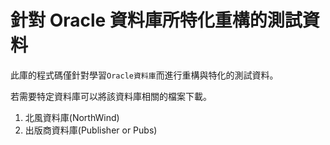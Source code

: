# 針對 Oracle 資料庫所特化重構的測試資料

此庫的程式碼僅針對學習`Oracle資料庫`而進行重構與特化的測試資料。

若需要特定資料庫可以將該資料庫相關的檔案下載。

1. 北風資料庫(NorthWind)
2. 出版商資料庫(Publisher or Pubs)
